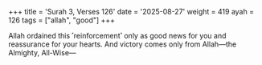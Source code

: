 +++
title = 'Surah 3, Verses 126'
date = '2025-08-27'
weight = 419
ayah = 126
tags = ["allah", "good"]
+++

Allah ordained this ˹reinforcement˺ only as good news for you and reassurance for your hearts. And victory comes only from Allah—the Almighty, All-Wise—